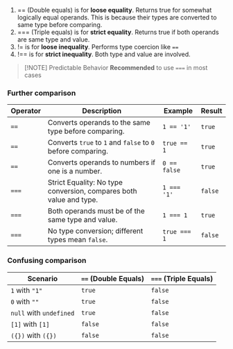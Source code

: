 1. == (Double equals) is for **loose equality**. Returns true for somewhat logically equal operands.
	This is because their types are converted to same type before comparing.
2. === (Triple equals) is for **strict equality**. Returns true if both operands are same type and value.
3.  != is for **loose inequality**. Performs type coercion like `==`
4. !== is for **strict inequality**. Both type and value are involved. 

> [!NOTE] Predictable Behavior
> **Recommended** to use `===` in most cases

### Further comparison

| Operator | Description                                                        | Example      | Result  |
| -------- | ------------------------------------------------------------------ | ------------ | ------- |
| `==`     | Converts operands to the same type before comparing.               | `1 == '1'`   | `true`  |
| `==`     | Converts `true` to `1` and `false` to `0` before comparing.        | `true == 1`  | `true`  |
| `==`     | Converts operands to numbers if one is a number.                   | `0 == false` | `true`  |
| `===`    | Strict Equality: No type conversion, compares both value and type. | `1 === '1'`  | `false` |
| `===`    | Both operands must be of the same type and value.                  | `1 === 1`    | `true`  |
| `===`    | No type conversion; different types mean `false`.                  | `true === 1` | `false` |

### Confusing comparison

| Scenario                | `==` (Double Equals) | `===` (Triple Equals) |
| ----------------------- | -------------------- | --------------------- |
| `1` with `"1"`          | `true`               | `false`               |
| `0` with `""`           | `true`               | `false`               |
| `null` with `undefined` | `true`               | `false`               |
| `[1]` with `[1]`        | `false`              | `false`               |
| `({})` with `({})`      | `false`              | `false`               |

